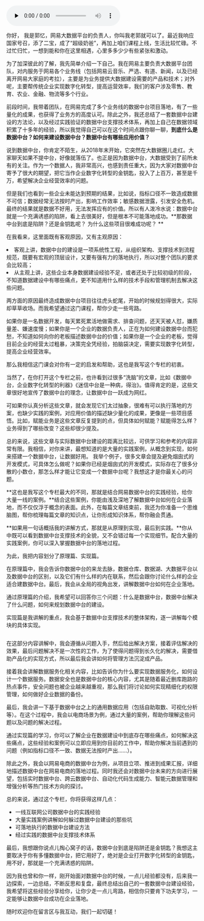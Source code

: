 <audio id="audio" title="开篇词  | 数据中台，是陷阱？还是金钥匙？" controls="" preload="none"><source id="mp3" src="https://static001.geekbang.org/resource/audio/47/f8/47be0d64fa1a19e7a5806524ff64f5f8.mp3"></audio>

你好， 我是郭忆，网易大数据平台的负责人，你叫我老郭就可以了。最近我响应国家号召，添了二宝，成了“超级奶爸”，再加上咱们课程上线，生活比较忙碌。不过忙归忙，一想到能和你在这里相遇，心里多多少少有些紧张和激动。

为了加深彼此的了解，我先简单介绍一下自己。我在网易主要负责大数据平台团队，对内服务于网易各个业务线（包括网易云音乐、严选、有道、新闻，以及已经离开网易大家庭的考拉），主要是为业务提供大数据建设需要的产品和技术；对外呢，主要帮传统企业实现数字化转型，提高运营效率，我们的客户涉及零售、教育、农业、金融、物流等多个行业。

前段时间，我带着团队，在网易完成了多个业务线的数据中台项目落地，有了一些量化的成果，也获得了业务方的高度认可。除此之外，我还总结了一套数据中台建设的方法论，以及经过实践验证的数据中台支撑技术体系，再加上自己在数据领域积累了十多年的经验，所以我觉得自己可以在这个时间点跟你聊一聊，**到底什么是数据中台？如何来建设数据中台？数据中台有哪些应用价值？**

说到数据中台，你肯定不陌生，从2018年末开始，它突然在大数据圈儿走红。大家聊天如果不提中台，好像就落伍了。也正是因为数据中台，大数据受到了前所未有的关注。作为一个数据人，我非常高兴，也感到责任重大，因为大家对数据中台寄予了很大的期望，把它当作企业数字化转型的金钥匙，投入了上百万，甚至是千万，希望解决企业经营效率的问题。

但是我们也看到一些企业未能达到预期的结果，比如说，指标口径不一致造成数据不可信；数据经常无法按时产出，影响工作效率；敏感数据泄露，引发安全危机。最终的结果就是数据不好用，无法发挥应有的价值。所以有人泼冷水说：数据中台就是一个充满诱惑的陷阱，看上去很美好，但是根本不可能落地成功。**那数据中台到底是陷阱？还是金钥匙呢？ 为什么这些项目很难成功呢？ **

在我看来，这里面既有客观原因，又有主观原因：

<li>
客观上讲，数据中台的建设是一项系统性工程，从组织架构、支撑技术到流程规范，既要有宏观的顶层设计，又要有强有力的落地执行，所以对整个团队的要求会比较高；
</li>
<li>
从主观上讲，这些企业本身数据建设经验不足，或者还处于比较初级的阶段，不知道数据建设中有哪些痛点，更不知道用什么样的技术手段和管理机制去解决这些问题。
</li>

两方面的原因最终造成数据中台项目往往虎头蛇尾，开始的时候规划得很大，实际却草草收场。而我希望通过这门课程，帮你少走一些弯路。

如果你是一名数据开发，每天累死累活地做需求、排查问题，还天天被人怼，嫌质量差、嫌速度慢；如果你是一个企业的数据负责人，正在为如何建设数据中台而犯愁，不知道如何向你的老板描述数据中台的价值；如果你是一个企业的老板，觉得目前企业的经营太过粗暴，决策完全凭经验，拍脑袋决定，需要实现数字化转型，提高企业经营效率。

那么我相信这门课会对你有一定的启发和帮助，这也是我写这个专栏的初衷。

当然了，在你打开这个专栏之前，也许看到过很多“洗脑”的文章，比如《数据中台，企业数字化转型的利器》《迷信中台是一种病，得治》。值得肯定的是，这些文章很好地宣传了数据中台的理念，让数据中台一跃成为网红。

可如果你认真分析这些文章，就会发现它们太过抽象，很难有可以执行落地的方案，也缺少实践的案例，对应用价值的描述缺少量化的成果，更像是一些项目感悟。比如，赋能业务是这些文章反复提到的点，但具体如何赋能？赋能得怎么样？业务得到了哪些改变？这些却很少提及。

总的来说，这些文章与实际数据中台建设的距离比较远，可供学习和参考的内容非常有限。我相信，对你来讲，最想知道的是大量的实践案例，从概念到实现，如何来搭建一个数据中台，让数据好用。 我举个例子，很多文章会提及避免烟囱式的开发模式，可具体怎么做呢？如果你已经是烟囱式的开发模式，实际存在了很多分散的小数仓，那怎么样才能让它变成一个数据中台呢？我想这才是你最关心的问题。

**这也是我写这个专栏最大的不同，那就是结合网易数据中台的实践经验，给你大量一线的案例。**结合这些案例，你能由浅及深地了解数据中台如何在企业落地，而不仅仅浮于概念的表面。此外，在每篇文章结束前，我还为你准备一个思维脑图，帮你梳理每篇文章的知识点，让你形成知识体系，帮你融会贯通。

**如果用一句话概括我的讲解方式，那就是从原理到实现，最后到实践。**你从中既可以看到数据中台支撑技术的全貌，又不会错过每一个实现细节。配合大量的实践案例，你可以深入掌握数据中台的落地过程。

为此，我把内容划分了原理篇、实现篇。

在原理篇中，我会告诉你数据中台的来龙去脉，数据仓库、数据湖、大数据平台以及数据中台的区别，以及它们有什么样的内在联系，然后会跟你讨论什么样的企业适合建数据中台。最后，我会从全局的视角出发，讲解数据中台如何在企业落地。

通过原理篇的介绍，我希望可以回答你三个问题：什么是数据中台，数据中台解决了什么问题，如何来规划数据中台的建设。

实现篇是我讲解的重点，我会基于数据中台支撑技术的整体架构，逐一讲解每个模块的具体实现。

<img src="https://static001.geekbang.org/resource/image/97/d9/9744956fd9527f9b50e90f214d67f8d9.jpg" alt="">

在这部分内容讲解中，我会遵循从问题入手，然后给出解决方案，接着评估解决的效果，最后问题解决不是一次性的工作，为了使得问题得到长久化的解决，需要借助产品化的实现方式，所以最后我会讲如何将管理方法沉淀成产品。

接着我会讲解数据服务化相关内容，比如告诉你为什么要实现数据服务化，如何设计一个数据服务。数据安全也是数据中台的核心内容，尤其是随着最近删库跑路的热点事件，安全问题也被企业越来越重视，那么我们将讨论如何实现精细化的权限管理，如何做好企业数据的备份。

最后，我会讲一下基于数据中台之上的通用数据应用（包括自助取数、可视化分析等）。在这个过程中，我会以电商场景为例，通过大量的案例，帮助你理解这些问题以及问题的解决过程。

通过实现篇的学习，你可以了解企业在数据建设中到底存在哪些痛点，如何解决这些痛点，这些经验和案例可以立即应用到你目前的工作中，帮助你解决当前遇到的问题（例如指标口径不一致、数据无法按时产出……）。

除此之外，我会以网易电商的数据中台为例，从项目立项、推进到成果汇报，详细地描述数据中台在网易电商的落地过程。同时我还会对数据中台未来的方向进行展望，包括实时数据中台、跨云数据中台、自动化代码生成能力、智能元数据管理和增强分析等热门技术方向的探讨。

总的来说，通过这个专栏，你将获得这样几点：

- 一线互联网公司数据中台的实践经验
- 大量实践案例讲解如何躲过数据中台建设的那些坑
- 可落地执行的数据中台建设方法
- 经过实践的数据中台支撑技术体系

最后，我想跟你说点儿掏心窝子的话，数据中台到底是陷阱还是金钥匙？我想这主要取决于你有多懂数据中台，把它用好了，绝对是企业打开数字化转型的金钥匙，用不好，那就是一个充满诱惑的陷阱。

因为我也曾和你一样，刚开始面对数据中台的时候，一点儿经验都没有，后来我一边探索，一边总结，不断反思和复盘，最终总结出自己的一套数据中台建设经验，我希望将这些经验分享给你，让你少走一点儿弯路，相信你只要肯下功夫学习，一定能够让数据中台成功在企业落地。

随时欢迎你在留言区与我互动，我们一起切磋！
